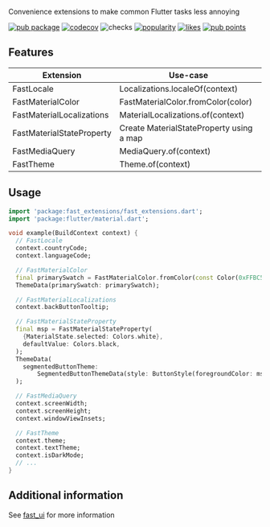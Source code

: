 Convenience extensions to make common Flutter tasks less annoying

[![pub package](https://img.shields.io/pub/v/fast_extensions)](https://pub.dev/packages/fast_extensions)
[![codecov](https://img.shields.io/codecov/c/github/Rexios80/fast_ui/master?flag=fast_extensions)](https://codecov.io/gh/Rexios80/fast_ui)
![checks](https://img.shields.io/github/checks-status/Rexios80/fast_ui/master)
[![popularity](https://img.shields.io/pub/popularity/fast_extensions)](https://pub.dev/packages/fast_extensions/score)
[![likes](https://img.shields.io/pub/likes/fast_extensions)](https://pub.dev/packages/fast_extensions/score)
[![pub points](https://img.shields.io/pub/points/fast_extensions)](https://pub.dev/packages/fast_extensions/score)

## Features
| Extension                 | Use-case                                 |
| ------------------------- | ---------------------------------------- |
| FastLocale                | Localizations.localeOf(context)          |
| FastMaterialColor         | FastMaterialColor.fromColor(color)       |
| FastMaterialLocalizations | MaterialLocalizations.of(context)        |
| FastMaterialStateProperty | Create MaterialStateProperty using a map |
| FastMediaQuery            | MediaQuery.of(context)                   |
| FastTheme                 | Theme.of(context)                        |


## Usage
<!-- embedme readme/usage.dart -->
```dart
import 'package:fast_extensions/fast_extensions.dart';
import 'package:flutter/material.dart';

void example(BuildContext context) {
  // FastLocale
  context.countryCode;
  context.languageCode;

  // FastMaterialColor
  final primarySwatch = FastMaterialColor.fromColor(const Color(0xFFBC52CC));
  ThemeData(primarySwatch: primarySwatch);

  // FastMaterialLocalizations
  context.backButtonTooltip;

  // FastMaterialStateProperty
  final msp = FastMaterialStateProperty(
    {MaterialState.selected: Colors.white},
    defaultValue: Colors.black,
  );
  ThemeData(
    segmentedButtonTheme:
        SegmentedButtonThemeData(style: ButtonStyle(foregroundColor: msp)),
  );

  // FastMediaQuery
  context.screenWidth;
  context.screenHeight;
  context.windowViewInsets;

  // FastTheme
  context.theme;
  context.textTheme;
  context.isDarkMode;
  // ...
}

```

## Additional information
See [fast_ui](https://pub.dev/packages/fast_ui) for more information
